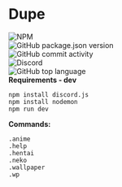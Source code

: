 # Dupe  
![NPM](https://img.shields.io/npm/l/express)  
![GitHub package.json version](https://img.shields.io/github/package-json/v/moyshik7/dupe)  
![GitHub commit activity](https://img.shields.io/github/commit-activity/m/moyshik7/dupe)  
![Discord](https://img.shields.io/discord/670259021428555807)  
![GitHub top language](https://img.shields.io/github/languages/top/moyshik7/dupe)  
**Requirements - dev**  
```
npm install discord.js
npm install nodemon
npm run dev
```
  
  
**Commands:**  

`.anime`  
`.help`  
`.hentai`  
`.neko`  
`.wallpaper`  
`.wp`  

